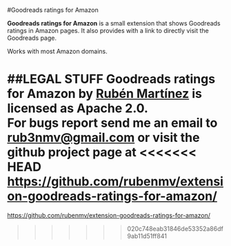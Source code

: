 #Goodreads ratings for Amazon

**Goodreads ratings for Amazon** is a small extension that shows Goodreads ratings in Amazon pages. It also provides with a link to directly visit the Goodreads page.

Works with most Amazon domains.

##LEGAL STUFF
**Goodreads ratings for Amazon** by <a href="https://twitter.com/rub3nmv">**Rub&eacute;n Mart&iacute;nez**</a> is licensed as Apache 2.0.  
For bugs report send me an email to
rub3nmv@gmail.com
or visit the github project page at 
<<<<<<< HEAD
https://github.com/rubenmv/extension-goodreads-ratings-for-amazon/
=======
https://github.com/rubenmv/extension-goodreads-ratings-for-amazon/
>>>>>>> 020c748eab31846de53352a86df9ab11d51ff841
